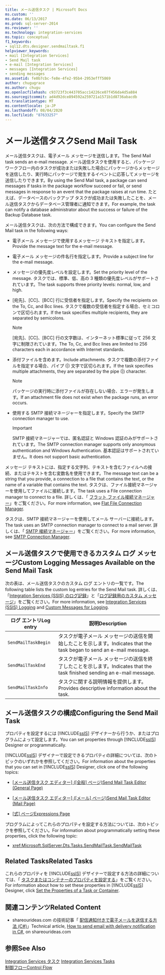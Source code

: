 ```yaml
---
title: メール送信タスク | Microsoft Docs
ms.custom: ''
ms.date: 06/13/2017
ms.prod: sql-server-2014
ms.reviewer: ''
ms.technology: integration-services
ms.topic: conceptual
f1_keywords:
- sql12.dts.designer.sendmailtask.f1
helpviewer_keywords:
- mail [Integration Services]
- Send Mail task
- e-mail [Integration Services]
- messages [Integration Services]
- sending messages
ms.assetid: fe0b7cbc-fe8e-4fe2-95b4-2953efff5869
author: chugugrace
ms.author: chugu
ms.openlocfilehash: c93723f3c443705acc14226ce07f456da4d5a884
ms.sourcegitcommit: ad4d92dce894592a259721a1571b1d8736abacdb
ms.translationtype: MT
ms.contentlocale: ja-JP
ms.lasthandoff: 08/04/2020
ms.locfileid: "87633257"
---
```

# <a name="send-mail-task"></a><span data-ttu-id="c1ac3-102">メール送信タスク</span><span class="sxs-lookup"><span data-stu-id="c1ac3-102">Send Mail Task</span></span>
  <span data-ttu-id="c1ac3-103">メール送信タスクは、電子メール メッセージを送信します。</span><span class="sxs-lookup"><span data-stu-id="c1ac3-103">The Send Mail task sends an e-mail message.</span></span> <span data-ttu-id="c1ac3-104">メール送信タスクを使用すると、パッケージ ワークフロー内のタスクが成功または失敗した場合にパッケージからメッセージを送信したり、実行時にパッケージで発生するイベントに応答してメッセージを送信したりできます。</span><span class="sxs-lookup"><span data-stu-id="c1ac3-104">By using the Send Mail task, a package can send messages if tasks in the package workflow succeed or fail, or send messages in response to an event that the package raises at run time.</span></span> <span data-ttu-id="c1ac3-105">たとえば、データベースのバックアップ タスクが成功または失敗したことを、メール送信タスクからデータベース管理者に通知できます。</span><span class="sxs-lookup"><span data-stu-id="c1ac3-105">For example, the task can notify a database administrator about the success or failure of the Backup Database task.</span></span>  
  
 <span data-ttu-id="c1ac3-106">メール送信タスクは、次の方法で構成できます。</span><span class="sxs-lookup"><span data-stu-id="c1ac3-106">You can configure the Send Mail task in the following ways:</span></span>  
  
-   <span data-ttu-id="c1ac3-107">電子メール メッセージで使用するメッセージ テキストを指定します。</span><span class="sxs-lookup"><span data-stu-id="c1ac3-107">Provide the message text for the e-mail message.</span></span>  
  
-   <span data-ttu-id="c1ac3-108">電子メール メッセージの件名行を指定します。</span><span class="sxs-lookup"><span data-stu-id="c1ac3-108">Provide a subject line for the e-mail message.</span></span>  
  
-   <span data-ttu-id="c1ac3-109">メッセージの優先度レベルを設定します。</span><span class="sxs-lookup"><span data-stu-id="c1ac3-109">Set the priority level of the message.</span></span> <span data-ttu-id="c1ac3-110">タスクでは、標準、低、高の 3 種類の優先度レベルがサポートされています。</span><span class="sxs-lookup"><span data-stu-id="c1ac3-110">The task supports three priority levels: normal, low, and high.</span></span>  
  
-   <span data-ttu-id="c1ac3-111">[宛先]、[CC]、[BCC] 行に受信者を指定します。</span><span class="sxs-lookup"><span data-stu-id="c1ac3-111">Specify the recipients on the To, Cc, and Bcc lines.</span></span> <span data-ttu-id="c1ac3-112">タスクで複数の受信者を指定する場合、セミコロンで区切られます。</span><span class="sxs-lookup"><span data-stu-id="c1ac3-112">If the task specifies multiple recipients, they are separated by semicolons.</span></span>  
  
    > [!NOTE]  
    >  <span data-ttu-id="c1ac3-113">[宛先]、[CC]、[BCC] 行の文字数は、インターネット標準に従って 256 文字に制限されています。</span><span class="sxs-lookup"><span data-stu-id="c1ac3-113">The To, Cc, and Bcc lines are limited to 256 characters each in accordance with Internet standards.</span></span>  
  
-   <span data-ttu-id="c1ac3-114">添付ファイルを含めます。</span><span class="sxs-lookup"><span data-stu-id="c1ac3-114">Include attachments.</span></span> <span data-ttu-id="c1ac3-115">タスクで複数の添付ファイルを指定する場合、パイプ (|) 文字で区切られます。</span><span class="sxs-lookup"><span data-stu-id="c1ac3-115">If the task specifies multiple attachments, they are separated by the pipe (|) character.</span></span>  
  
    > [!NOTE]  
    >  <span data-ttu-id="c1ac3-116">パッケージの実行時に添付ファイルが存在しない場合、エラーが発生します。</span><span class="sxs-lookup"><span data-stu-id="c1ac3-116">If an attachment file does not exist when the package runs, an error occurs.</span></span>  
  
-   <span data-ttu-id="c1ac3-117">使用する SMTP 接続マネージャーを指定します。</span><span class="sxs-lookup"><span data-stu-id="c1ac3-117">Specify the SMTP connection manager to use.</span></span>  
  
    > [!IMPORTANT]  
    >  <span data-ttu-id="c1ac3-118">SMTP 接続マネージャーでは、匿名認証と Windows 認証のみがサポートされています。</span><span class="sxs-lookup"><span data-stu-id="c1ac3-118">The SMTP connection manager supports only anonymous authentication and Windows Authentication.</span></span> <span data-ttu-id="c1ac3-119">基本認証はサポートされていません。</span><span class="sxs-lookup"><span data-stu-id="c1ac3-119">It does not support basic authentication.</span></span>  
  
 <span data-ttu-id="c1ac3-120">メッセージ テキストには、指定する文字列、テキストを含むファイルへの接続、またはテキストを含む変数名を使用できます。</span><span class="sxs-lookup"><span data-stu-id="c1ac3-120">The message text can be a string that you provide, a connection to a file that contains the text, or the name of a variable that contains the text.</span></span> <span data-ttu-id="c1ac3-121">タスクは、ファイル接続マネージャーを使用してファイルに接続します。</span><span class="sxs-lookup"><span data-stu-id="c1ac3-121">The task uses a File connection manager to connect to a file.</span></span> <span data-ttu-id="c1ac3-122">詳しくは、「 [フラット ファイル接続マネージャー](../connection-manager/file-connection-manager.md)」をご覧ください。</span><span class="sxs-lookup"><span data-stu-id="c1ac3-122">For more information, see [Flat File Connection Manager](../connection-manager/file-connection-manager.md).</span></span>  
  
 <span data-ttu-id="c1ac3-123">タスクは、SMTP 接続マネージャーを使用してメール サーバーに接続します。</span><span class="sxs-lookup"><span data-stu-id="c1ac3-123">The task uses an SMTP connection manager to connect to a mail server.</span></span> <span data-ttu-id="c1ac3-124">詳しくは、「 [SMTP 接続マネージャー](../connection-manager/smtp-connection-manager.md)」をご覧ください。</span><span class="sxs-lookup"><span data-stu-id="c1ac3-124">For more information, see [SMTP Connection Manager](../connection-manager/smtp-connection-manager.md).</span></span>  
  
## <a name="custom-logging-messages-available-on-the-send-mail-task"></a><span data-ttu-id="c1ac3-125">メール送信タスクで使用できるカスタム ログ メッセージ</span><span class="sxs-lookup"><span data-stu-id="c1ac3-125">Custom Logging Messages Available on the Send Mail Task</span></span>  
 <span data-ttu-id="c1ac3-126">次の表は、メール送信タスクのカスタム ログ エントリの一覧です。</span><span class="sxs-lookup"><span data-stu-id="c1ac3-126">The following table lists the custom log entries for the Send Mail task.</span></span> <span data-ttu-id="c1ac3-127">詳しくは、「[Integration Services &#40;SSIS&#41; のログ記録](../performance/integration-services-ssis-logging.md)」と「[ログ記録用のカスタム メッセージ](../custom-messages-for-logging.md)」をご覧ください。</span><span class="sxs-lookup"><span data-stu-id="c1ac3-127">For more information, see [Integration Services &#40;SSIS&#41; Logging](../performance/integration-services-ssis-logging.md) and [Custom Messages for Logging](../custom-messages-for-logging.md).</span></span>  
  
|<span data-ttu-id="c1ac3-128">ログ エントリ</span><span class="sxs-lookup"><span data-stu-id="c1ac3-128">Log entry</span></span>|<span data-ttu-id="c1ac3-129">説明</span><span class="sxs-lookup"><span data-stu-id="c1ac3-129">Description</span></span>|  
|---------------|-----------------|  
|`SendMailTaskBegin`|<span data-ttu-id="c1ac3-130">タスクが電子メール メッセージの送信を開始したことを示します。</span><span class="sxs-lookup"><span data-stu-id="c1ac3-130">Indicates that the task began to send an e-mail message.</span></span>|  
|`SendMailTaskEnd`|<span data-ttu-id="c1ac3-131">タスクが電子メール メッセージの送信を終了したことを示します。</span><span class="sxs-lookup"><span data-stu-id="c1ac3-131">Indicates that the task finished sending an e-mail message.</span></span>|  
|`SendMailTaskInfo`|<span data-ttu-id="c1ac3-132">タスクに関する説明情報を提供します。</span><span class="sxs-lookup"><span data-stu-id="c1ac3-132">Provides descriptive information about the task.</span></span>|  
  
## <a name="configuring-the-send-mail-task"></a><span data-ttu-id="c1ac3-133">メール送信タスクの構成</span><span class="sxs-lookup"><span data-stu-id="c1ac3-133">Configuring the Send Mail Task</span></span>  
 <span data-ttu-id="c1ac3-134">プロパティを設定するには [!INCLUDE[ssIS](../../includes/ssis-md.md)] デザイナーから行うか、またはプログラムによって設定します。</span><span class="sxs-lookup"><span data-stu-id="c1ac3-134">You can set properties through [!INCLUDE[ssIS](../../includes/ssis-md.md)] Designer or programmatically.</span></span>  
  
 <span data-ttu-id="c1ac3-135">[!INCLUDE[ssIS](../../includes/ssis-md.md)] デザイナーで設定できるプロパティの詳細については、次のトピックのいずれかを参照してください。</span><span class="sxs-lookup"><span data-stu-id="c1ac3-135">For information about the properties that you can set in [!INCLUDE[ssIS](../../includes/ssis-md.md)] Designer, click one of the following topics:</span></span>  
  
-   <span data-ttu-id="c1ac3-136">[[メール送信タスク エディター] &#40;[全般] ページ&#41;](../general-page-of-integration-services-designers-options.md)</span><span class="sxs-lookup"><span data-stu-id="c1ac3-136">[Send Mail Task Editor &#40;General Page&#41;](../general-page-of-integration-services-designers-options.md)</span></span>  
  
-   <span data-ttu-id="c1ac3-137">[[メール送信タスク エディター] &#40;[メール] ページ&#41;](../send-mail-task-editor-mail-page.md)</span><span class="sxs-lookup"><span data-stu-id="c1ac3-137">[Send Mail Task Editor &#40;Mail Page&#41;](../send-mail-task-editor-mail-page.md)</span></span>  
  
-   <span data-ttu-id="c1ac3-138">[[式] ページ](../expressions/expressions-page.md)</span><span class="sxs-lookup"><span data-stu-id="c1ac3-138">[Expressions Page](../expressions/expressions-page.md)</span></span>  
  
 <span data-ttu-id="c1ac3-139">プログラムによってこれらのプロパティを設定する方法については、次のトピックを参照してください。</span><span class="sxs-lookup"><span data-stu-id="c1ac3-139">For information about programmatically setting these properties, click the following topic:</span></span>  
  
-   <xref:Microsoft.SqlServer.Dts.Tasks.SendMailTask.SendMailTask>  
  
## <a name="related-tasks"></a><span data-ttu-id="c1ac3-140">Related Tasks</span><span class="sxs-lookup"><span data-stu-id="c1ac3-140">Related Tasks</span></span>  
 <span data-ttu-id="c1ac3-141">これらのプロパティを [!INCLUDE[ssIS](../../includes/ssis-md.md)] デザイナーで設定する方法の詳細については、「 [タスクまたはコンテナーのプロパティを設定する](../set-the-properties-of-a-task-or-container.md)」をご覧ください。</span><span class="sxs-lookup"><span data-stu-id="c1ac3-141">For information about how to set these properties in [!INCLUDE[ssIS](../../includes/ssis-md.md)] Designer, click [Set the Properties of a Task or Container](../set-the-properties-of-a-task-or-container.md).</span></span>  
  
## <a name="related-content"></a><span data-ttu-id="c1ac3-142">関連コンテンツ</span><span class="sxs-lookup"><span data-stu-id="c1ac3-142">Related Content</span></span>  
  
-   <span data-ttu-id="c1ac3-143">shareourideas.com の技術記事「 [配信通知付きで電子メールを送信する方法 (C#)](https://go.microsoft.com/fwlink/?LinkId=237625)」</span><span class="sxs-lookup"><span data-stu-id="c1ac3-143">Technical article, [How to send email with delivery notification in C#](https://go.microsoft.com/fwlink/?LinkId=237625), on shareourideas.com</span></span>  
  
## <a name="see-also"></a><span data-ttu-id="c1ac3-144">参照</span><span class="sxs-lookup"><span data-stu-id="c1ac3-144">See Also</span></span>  
 <span data-ttu-id="c1ac3-145">[Integration Services タスク](integration-services-tasks.md) </span><span class="sxs-lookup"><span data-stu-id="c1ac3-145">[Integration Services Tasks](integration-services-tasks.md) </span></span>  
 [<span data-ttu-id="c1ac3-146">制御フロー</span><span class="sxs-lookup"><span data-stu-id="c1ac3-146">Control Flow</span></span>](control-flow.md)  
  
  
